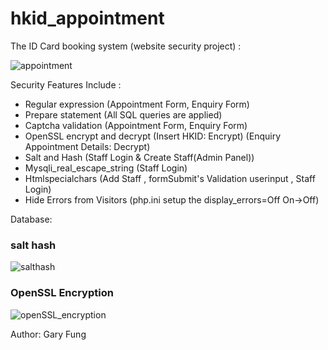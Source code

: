 # hkid_appointment
The ID Card booking system (website security project) :




![appointment](https://user-images.githubusercontent.com/66684175/229857960-472da7d8-82a3-4e32-8172-5df9071d3f1f.png)




 Security Features Include :

 - Regular expression (Appointment Form, Enquiry Form)
 - Prepare statement (All SQL queries are applied)
 - Captcha validation (Appointment Form, Enquiry Form)
 - OpenSSL encrypt and decrypt (Insert HKID: Encrypt) (Enquiry Appointment Details: Decrypt)
 - Salt and Hash (Staff Login & Create Staff(Admin Panel))
 - Mysqli_real_escape_string (Staff Login)
 - Htmlspecialchars (Add Staff , formSubmit's Validation userinput , Staff Login)
 - Hide Errors from Visitors (php.ini setup the display_errors=Off On->Off)


Database:

<h3>salt hash</h3>

![salthash](https://user-images.githubusercontent.com/66684175/230132917-47ba82aa-2975-40ab-80f5-45860830895c.PNG)

<h3>OpenSSL Encryption</h3>

![openSSL_encryption](https://user-images.githubusercontent.com/66684175/230133130-a8851cf6-fbb5-4240-bef1-a64eb0e3162a.PNG)




Author: Gary Fung
